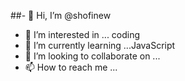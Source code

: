 ##- 👋 Hi, I’m @shofinew
- 👀 I’m interested in ... coding
- 🌱 I’m currently learning ...JavaScript
- 💞️ I’m looking to collaborate on ...
- 📫 How to reach me ...

<!---
shofinew/shofinew is a ✨ special ✨ repository because its `README.md` (this file) appears on your GitHub profile.
You can click the Preview link to take a look at your changes.
--->
